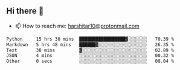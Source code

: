 ## Hi there 👋
- 📫 How to reach me: harshitar10@protonmail.com  
<!--START_SECTION:waka-->

```txt
Python     15 hrs 30 mins  █████████████████▓░░░░░░░   70.39 %
Markdown   5 hrs 48 mins   ██████▓░░░░░░░░░░░░░░░░░░   26.35 %
Text       38 mins         ▓░░░░░░░░░░░░░░░░░░░░░░░░   02.89 %
JSON       4 mins          ░░░░░░░░░░░░░░░░░░░░░░░░░   00.32 %
Other      0 secs          ░░░░░░░░░░░░░░░░░░░░░░░░░   00.04 %
```

<!--END_SECTION:waka-->

<!--
**hharshitarora/hharshitarora** is a ✨ _special_ ✨ repository because its `README.md` (this file) appears on your GitHub profile.

Here are some ideas to get you started:

- 🔭 I’m currently working on ...
- 🌱 I’m currently learning ...
- 👯 I’m looking to collaborate on ...
- 🤔 I’m looking for help with ...
- 💬 Ask me about ...
- 📫 How to reach me: ...
- 😄 Pronouns: ...
- ⚡ Fun fact: ...
-->
